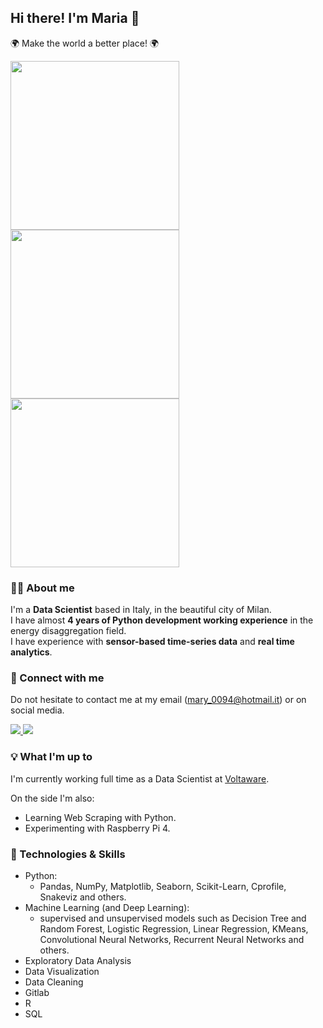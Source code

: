 ## Hi there! I'm Maria 👋
:earth_africa: Make the world a better place! :earth_africa:

<p float="left">
  <img src="https://media.giphy.com/media/USV0ym3bVWQJJmNu3N/giphy.gif" width="270" height="270"/>
  <img src="https://media.giphy.com/media/EcqCKYnrHiAgwpGqme/giphy.gif" width="270" height="270"/>
  <img src="https://media.giphy.com/media/pufOOG2cplDtfyQXL1/giphy-downsized-large.gif" width="270" height="270"/>
</p>
  
  
### :woman_technologist: About me 
I'm a **Data Scientist** based in Italy, in the beautiful city of Milan.  
I have almost **4 years of Python development working experience** in the energy disaggregation field.   
I have experience with **sensor-based time-series data** and **real time analytics**. 

### :handshake: Connect with me 
Do not hesitate to contact me at my email (mary_0094@hotmail.it) or on social media. 

<div id="badges">
  <a href="https://it.linkedin.com/in/maria-dancianu-860613146">
    <img src="https://img.shields.io/badge/LinkedIn-0A66C2.svg?style=for-the-badge&logo=LinkedIn&logoColor=white"/>
  </a>
  <a href="https://www.instagram.com/mariadancianu/">
    <img src="https://img.shields.io/badge/Instagram-E4405F.svg?style=for-the-badge&logo=Instagram&logoColor=white"/>
  </a>
</div>

### :bulb: What I'm up to 
I'm currently working full time as a Data Scientist at [Voltaware](https://voltaware.com/).

On the side I'm also:
- Learning Web Scraping with Python. 
- Experimenting with Raspberry Pi 4. 


### :toolbox: Technologies & Skills
- Python: 
  - Pandas, NumPy, Matplotlib, Seaborn, Scikit-Learn, Cprofile, Snakeviz and others.  
- Machine Learning (and Deep Learning): 
  - supervised and unsupervised models such as Decision Tree and Random Forest, Logistic Regression, Linear Regression, KMeans, Convolutional Neural Networks, Recurrent Neural Networks and others. 
- Exploratory Data Analysis
- Data Visualization
- Data Cleaning 
- Gitlab 
- R 
- SQL



<!--

![](https://media.giphy.com/media/USV0ym3bVWQJJmNu3N/giphy.gif)


**mariadancianu/mariadancianu** is a ✨ _special_ ✨ repository because its `README.md` (this file) appears on your GitHub profile.

# todo:


## Blog posts 


Here are some ideas to get you started:

- 🔭 I’m currently working on ...
- 🌱 I’m currently learning ...
- 👯 I’m looking to collaborate on ...
- 🤔 I’m looking for help with ...
- 💬 Ask me about ...
- 📫 How to reach me: ...
- 😄 Pronouns: ...
- ⚡ Fun fact: ...
-->
